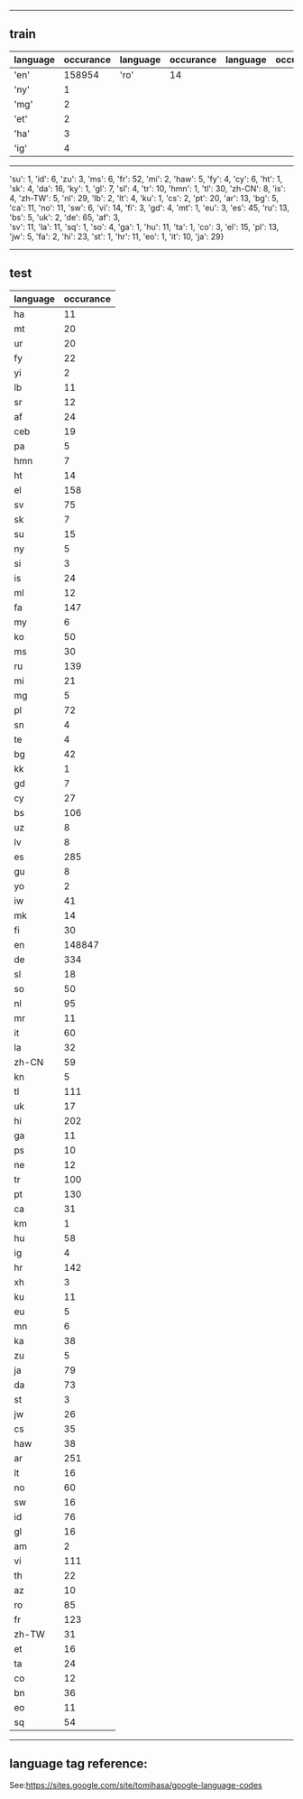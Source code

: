 
****
## train

|language|occurance|language|occurance|language|occurance|language|occurance|   
|--------|---------|--------|---------|--------|---------|--------|---------|
|'en'    | 158954  |'ro'    | 14  |   
|'ny'    |      1  |   
|'mg'    |      2  |   
|'et'    |      2  |
|'ha'    |      3  |
|'ig'    |      4  |

****





'su': 1, 
'id': 6, 
'zu': 3, 
'ms': 6, 
'fr': 52, 
'mi': 2, 
'haw': 5, 
'fy': 4, 
'cy': 6, 
'ht': 1, 
'sk': 4, 
'da': 16, 
'ky': 1, 
'gl': 7, 
'sl': 4, 
'tr': 10, 
'hmn': 1, 
'tl': 30, 
'zh-CN': 8, 
'is': 4, 
'zh-TW': 5, 
'nl': 29, 
'lb': 2, 
'lt': 4, 
'ku': 1, 
'cs': 2, 
'pt': 20, 
'ar': 13, 
'bg': 5, 
'ca': 11, 
'no': 11, 
'sw': 6, 
'vi': 14, 
'fi': 3, 
'gd': 4, 
'mt': 1, 
'eu': 3, 
'es': 45, 
'ru': 13, 
'bs': 5, 
'uk': 2, 
'de': 65, 
'af': 3,  
'sv': 11, 
'la': 11, 
'sq': 1, 
'so': 4, 
'ga': 1, 
'hu': 11, 
'ta': 1, 
'co': 3, 
'el': 15, 
'pl': 13, 
'jw': 5, 
'fa': 2, 
'hi': 23, 
'st': 1, 
'hr': 11, 
'eo': 1, 
'it': 10, 
'ja': 29}

****
## test

|language|occurance|
|--------|---------|
|ha|11|
|mt|20|
|ur|20|
|fy|22|
|yi|2|
|lb|11|
|sr|12|
|af|24|
|ceb|19|
|pa|5|
|hmn|7|
|ht|14|
|el|158|
|sv|75|
|sk|7|
|su|15|
|ny|5|
|si|3|
|is|24|
|ml|12|
|fa|147|
|my|6|
|ko|50|
|ms|30|
|ru|139|
|mi|21|
|mg|5|
|pl|72|
|sn|4|
|te|4|
|bg|42|
|kk|1|
|gd|7|
|cy|27|
|bs|106|
|uz|8|
|lv|8|
|es|285|
|gu|8|
|yo|2|
|iw|41|
|mk|14|
|fi|30|
|en|148847|
|de|334|
|sl|18|
|so|50|
|nl|95|
|mr|11|
|it|60|
|la|32|
|zh-CN|59|
|kn|5|
|tl|111|
|uk|17|
|hi|202|
|ga|11|
|ps|10|
|ne|12|
|tr|100|
|pt|130|
|ca|31|
|km|1|
|hu|58|
|ig|4|
|hr|142|
|xh|3|
|ku|11|
|eu|5|
|mn|6|
|ka|38|
|zu|5|
|ja|79|
|da|73|
|st|3|
|jw|26|
|cs|35|
|haw|38|
|ar|251|
|lt|16|
|no|60|
|sw|16|
|id|76|
|gl|16|
|am|2|
|vi|111|
|th|22|
|az|10|
|ro|85|
|fr|123|
|zh-TW|31|
|et|16|
|ta|24|
|co|12|
|bn|36|
|eo|11|
|sq|54|

****





## language tag reference:
See:https://sites.google.com/site/tomihasa/google-language-codes  


